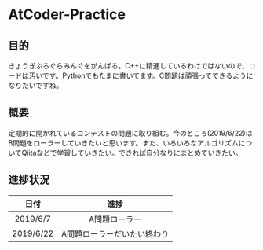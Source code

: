 # AtCoder-Practice

## 目的
きょうぎぷろぐらみんぐをがんばる。C++に精通しているわけではないので、コードは汚いです。Pythonでもたまに書いてます。C問題は頑張ってできるようになりたいですね。

## 概要
定期的に開かれているコンテストの問題に取り組む。今のところ(2019/6/22)はB問題をローラーしていきたいと思います。また、いろいろなアルゴリズムについてQiitaなどで学習していきたい。できれば自分なりにまとめていきたい。

## 進捗状況
|日付|進捗|
|:-:|:-:|
|2019/6/7|A問題ローラー|
|2019/6/22|A問題ローラーだいたい終わり|
